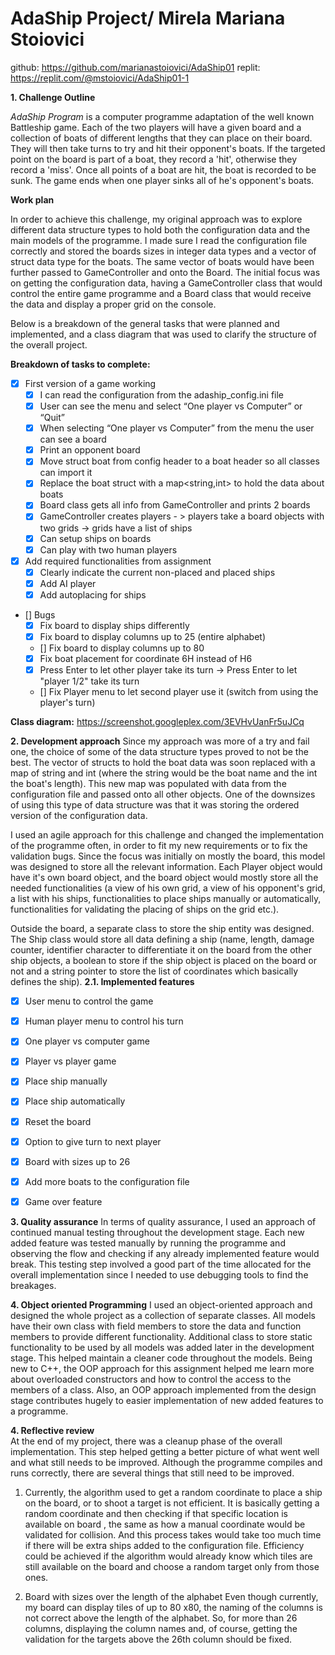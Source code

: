 # **AdaShip Project/ Mirela Mariana Stoiovici**

github: https://github.com/marianastoiovici/AdaShip01
replit: https://replit.com/@mstoiovici/AdaShip01-1

**1. Challenge Outline**


*AdaShip Program* is a computer programme adaptation of the well known Battleship game. 
Each of the two players will have a given board and a collection of boats of different lengths that they can place on 
their board. They will then take turns to try and hit their opponent's boats. If the targeted point on the board is part
of a boat, they record a 'hit', otherwise they record a 'miss'.
Once all points of a boat are hit, the boat is recorded to be sunk. The game ends when one player sinks all of he's 
opponent's boats.

**Work plan**

In order to achieve this challenge, my original approach was to explore different data structure types to hold both the 
configuration  data and the main models of the programme. 
I made sure I read the configuration file correctly and stored the boards sizes in integer data types and a vector of 
struct data type for the boats. The same vector of boats would have been further passed to GameController and onto the 
Board. 
The initial focus was on getting the configuration data, having a GameController class that would control the 
entire game programme and a Board class that would receive the data and display a proper grid on the console.

Below is a breakdown of the general tasks that were planned and implemented, and a class diagram that was used to clarify 
the structure of the overall project.

**Breakdown of tasks to complete:**
- [X] First version of a game working
    - [x] I can read the configuration from the adaship_config.ini file
    - [x] User can see the menu and select “One player vs Computer” or “Quit”
    - [x] When selecting “One player vs Computer” from the menu the user can see a board
    - [x] Print an opponent board
    - [x] Move struct boat from config header to a boat header so all classes can import it
    - [x] Replace the boat struct with a map<string,int> to hold the data about boats
    - [x] Board class gets all info from GameController and prints 2 boards
    - [x] GameController creates players - > players take a board objects with two grids -> grids have a list of ships
    - [x] Can setup ships on boards
    - [x] Can play with two human players
- [x] Add required functionalities from assignment
    - [x] Clearly indicate the current non-placed and placed ships
    - [x] Add AI player
    - [x] Add autoplacing for ships 
   
- [] Bugs
    - [x] Fix board to display ships differently
    - [x] Fix board to display columns up to 25 (entire alphabet)
    - [] Fix board to display columns up to 80
    - [x] Fix boat placement for coordinate 6H instead of H6
    - [x] Press Enter to let other player take its turn -> Press Enter to let "player 1/2" take its turn
    - [] Fix Player menu to let second player use it (switch from using the player's turn)


**Class diagram:**
https://screenshot.googleplex.com/3EVHvUanFr5uJCq

**2. Development approach**
Since my approach was more of a try and fail one, the choice of some of the data structure types proved to not be 
the best. The vector of structs to hold the boat data was soon replaced with a
map of string and int (where the string would be the boat name and the int the boat's length). This new map was 
populated with data from the configuration file and passed onto all other objects. One of the downsizes of using this 
type of data structure was that it was storing the ordered version of the configuration data.

I used an agile approach for this challenge and changed the implementation of the programme often, in order to fit my 
new requirements or to fix the validation bugs.
Since the focus was initially on mostly the board, this model was designed to store all the relevant information. Each 
Player object would have it's own board object, and the board object would mostly store all the needed functionalities 
(a view of his own grid, a view of his opponent's grid, a list with his ships, functionalities to place ships manually 
or automatically, functionalities for validating the placing of ships on the grid etc.). 

Outside the board, a separate class to store the ship entity was designed. 
The Ship class would store all data defining a ship (name, length, damage counter, identifier character to 
differentiate it on the board from the other ship objects, a boolean to store if the ship object is placed on the board
or not and a string pointer to store the list of coordinates which basically defines the ship).
**2.1. Implemented features** 
- [x] User menu to control the game
- [x] Human player menu to control his turn
- [x] One player vs computer game
- [x] Player vs player game
- [x] Place ship manually
- [x] Place ship automatically
- [x] Reset the board
- [x] Option to give turn to next player
- [x] Board with sizes up to 26
- [x] Add more boats to the configuration file
- [x] Game over feature

    
**3. Quality assurance** 
In terms of quality assurance, I used an approach of continued manual testing throughout the development stage.
Each new added feature was tested manually by running the programme and observing the flow and checking if any already 
implemented feature would break.
This testing step involved a good part of the time allocated for the overall implementation since I needed to use 
debugging tools to find the breakages.
   
**4. Object oriented Programming** 
I used an object-oriented approach and designed the whole project as a collection of separate classes. All models have 
their own class with field members to store the data and function members to provide different functionality. 
Additional class to store static functionality to be used by all models was added later in the 
development stage. This helped maintain a cleaner code throughout the models.
Being new to C++, the OOP approach for this assignment helped me learn more about overloaded constructors and how to 
control the access to the members of a class. Also, an OOP approach implemented from the design stage contributes hugely
to easier implementation of new added features to a programme.

    
**4. Reflective review**  
At the end of my project, there was a cleanup phase of the overall implementation. This step helped getting a better
picture of what went well and what still needs to be improved.
Although the programme compiles and runs correctly, there are several things that still need to be improved.

1. Currently, the algorithm used to get a random coordinate to place a ship on the board, or to shoot a target is not 
efficient. It is basically getting a random coordinate and then checking if that specific location is available on board
, the same as how a manual coordinate would be validated for collision. And this process takes would take too much time 
if there will be extra ships added to the configuration file.
Efficiency could be achieved if the algorithm would already know which tiles are still available on the board
and choose a random target only from those ones.

2. Board with sizes over the length of the alphabet
Even though currently, my board can display tiles of up to 80 x80, the naming of the columns is not correct above the 
length of the alphabet. So, for more than 26 columns, displaying the column names and, of course, getting the validation 
for the targets above the 26th column should be fixed.

